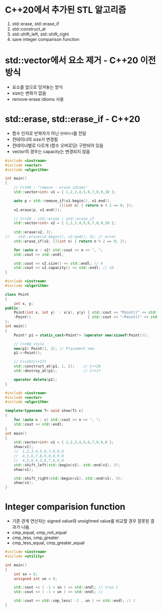 # C++20에서 추가된 STL 알고리즘
1) std::erase, std::erase_if
2) std::construct_at
3) std::shift_left, std::shift_right
4) save integer comparison function

# std::vector에서 요소 제거 - C++20 이전 방식
- 요소를 앞으로 당겨놓는 방식
- size는 변화가 없음
- remove-erase idioms 사용

# std::erase, std::erase_if - C++20
- 함수 인자로 반복자가 아닌 `컨테이너`를 전달
- 컨테이너의 size가 변경됨
- 컨테이너별로 다르게 (함수 오버로딩) 구현되어 있음
- vector의 경우는 capacity는 변경되지 않음

```c++
#include <iostream>
#include <vector>
#include <algorithm>

int main()
{
    // C++98 : "remove - erase idioms"
	std::vector<int> v1 = { 1,2,3,4,5,6,7,8,9,10 };	

	auto p = std::remove_if(v1.begin(), v1.end(),
                         [](int n) { return n % 2 == 0; });
	v1.erase(p, v1.end());

	// C++20 : std::erase / std::erase_if
    std::vector<int> v2 = { 1,2,3,4,5,6,7,8,9,10 };
    
    std::erase(v2, 3);
//    std::erase(v2.begin(), v2.end(), 3); // error
	std::erase_if(v2, [](int n) { return n % 2 == 0; });

	for (auto n : v2) std::cout << n << ", ";
	std::cout << std::endl;

    std::cout << v2.size() << std::endl; // 4
    std::cout << v2.capacity() << std::endl; // 10
}
```

```c++
#include <iostream>
#include <algorithm>

class Point
{
	int x, y;
public:
	Point(int x, int y)  : x(x), y(y) { std::cout << "Point()" << std::endl; }
	~Point()                          { std::cout << "~Point()" << std::endl; }
};
int main()
{
	Point* p1 = static_cast<Point*> (operator new(sizeof(Point)));

	// C++98 style
	new(p1) Point(1, 2); // Placement new
	p1->~Point();

	// C++20(C++17)
	std::construct_at(p1, 1, 2);	// C++20
	std::destroy_at(p1);			// C++17

	operator delete(p1);
}
```

```c++
#include <iostream>
#include <vector>
#include <algorithm>

template<typename T> void show(T& c)
{
	for (auto n : c) std::cout << n << ", ";
	std::cout << std::endl;
}
int main()
{
	std::vector<int> v1 = { 1,2,3,4,5,6,7,8,9,0 };
	show(v1);
    //  1,2,3,4,5,6,7,8,9,0
    //  4,5,6,7,8,9,0,8,9,0
    //  4,5,6,4,5,6,7,8,9,0
	std::shift_left(std::begin(v1), std::end(v1), 3);
	show(v1);

	std::shift_right(std::begin(v1), std::end(v1), 3);
	show(v1);
}
```

# Integer comparision function
- 기존 관계 연산자는 signed value와 unsighned value를 비교할 경우 잘못된 결과가 나옴.
- cmp_equal, cmp_not_equal
- cmp_less, cmp_greater
- cmp_less_equal, cmp_greater_equal


```c++
#include <iostream>
#include <utility>

int main()
{
    int sn = 0;
    unsigned int un = 0;

    std::cout << ( -1 < sn ) << std::endl; // true 1
    std::cout << ( -1 < un ) << std::endl; // 

    std::cout << std::cmp_less( -1 , un ) << std::endl; // 1
}
```